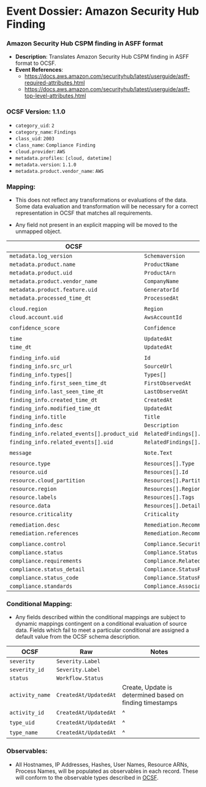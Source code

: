 # Event Dossier: Amazon Security Hub Finding
### Amazon Security Hub CSPM finding in ASFF format
- **Description**: Translates Amazon Security Hub CSPM finding in ASFF format to OCSF.
- **Event References**:
  - https://docs.aws.amazon.com/securityhub/latest/userguide/asff-required-attributes.html
  - https://docs.aws.amazon.com/securityhub/latest/userguide/asff-top-level-attributes.html

 ### OCSF Version: 1.1.0
 - `category_uid`: `2`
 - `category_name`: `Findings`
 - `class_uid`: `2003`
 - `class_name`: `Compliance Finding`
 - `cloud.provider`: `AWS`
 - `metadata.profiles`: `[cloud, datetime]`
 - `metadata.version`: `1.1.0`
 - `metadata.product.vendor_name`: `AWS`

 ### Mapping:
 - This does not reflect any transformations or evaluations of the data. Some data evaluation and transformation will be necessary for a correct representation in OCSF that matches all requirements.

 - Any field not present in an explicit mapping will be moved to the unmapped object.

| OCSF                       | Raw             |
| -------------------------- | ----------------|
|`metadata.log_version`|`Schemaversion`|
|`metadata.product.name`|`ProductName`|
|`metadata.product.uid`|`ProductArn`|
|`metadata.product.vendor_name`|`CompanyName`|
|`metadata.product.feature.uid`|`GeneratorId`|
|`metadata.processed_time_dt`|`ProcessedAt`|
|||
|`cloud.region`|`Region`|
|`cloud.account.uid`|`AwsAccountId`|
|||
|`confidence_score`|`Confidence`|
|||
|`time`|`UpdatedAt`|
|`time_dt`|`UpdatedAt`|
|||
|`finding_info.uid`|`Id`|
|`finding_info.src_url`|`SourceUrl`|
|`finding_info.types[]`|`Types[]`|
|`finding_info.first_seen_time_dt`|`FirstObservedAt`|
|`finding_info.last_seen_time_dt`|`LastObservedAt`||
|`finding_info.created_time_dt`|`CreatedAt`|
|`finding_info.modified_time_dt`|`UpdatedAt`|
|`finding_info.title`|`Title`|
|`finding_info.desc`|`Description`|
|`finding_info.related_events[].product_uid`|`RelatedFindings[].ProductArn`|
|`finding_info.related_events[].uid`|`RelatedFindings[].Id`|
|||
|`message`|`Note.Text`|
|||
|`resource.type`|`Resources[].Type`|
|`resource.uid`|`Resources[].Id`|
|`resource.cloud_partition`|`Resources[].Partition`|
|`resource.region`|`Resources[].Region`|
|`resource.labels`|`Resources[].Tags`|
|`resource.data`|`Resources[].Details`|
|`resource.criticality`|`Criticality`|
|||
|`remediation.desc`|`Remediation.Recommendation.Text`|
|`remediation.references`|`Remediation.Recommendation.Url`|
|||
|`compliance.control`|`Compliance.SecurityControlId`|
|`compliance.status`|`Compliance.Status`|
|`compliance.requirements`|`Compliance.RelatedRequirements[]`|
|`compliance.status_detail`|`Compliance.StatusReasons[].Description`|
|`compliance.status_code`|`Compliance.StatusReasons[].ReasonCode`|
|`compliance.standards`|`Compliance.AssociatedStandards[].StandardsId`|

 ### Conditional Mapping:
 - Any fields described within the conditional mappings are subject to dynamic mappings contingent on a conditional evaluation of source data. Fields which fail to meet a particular conditional are assigned a default value from the OCSF schema description.

| OCSF                       | Raw             | Notes |
| -------------------------- | ----------------| ------|
|`severity`|`Severity.Label`|
|`severity_id`|`Severity.Label`|
|`status`|`Workflow.Status`|
|`activity_name`|`CreatedAt/UpdatedAt`| Create, Update is determined based on finding timestamps|
|`activity_id`|`CreatedAt/UpdatedAt`| ^ |
|`type_uid`|`CreatedAt/UpdatedAt`| ^ |
|`type_name`|`CreatedAt/UpdatedAt`| ^ |


### Observables:

- All Hostnames, IP Addresses, Hashes, User Names, Resource ARNs, Process Names, will be populated as observables in each record. These will conform to the observable types described in [OCSF](https://schema.ocsf.io/1.1.0/objects/observable).
